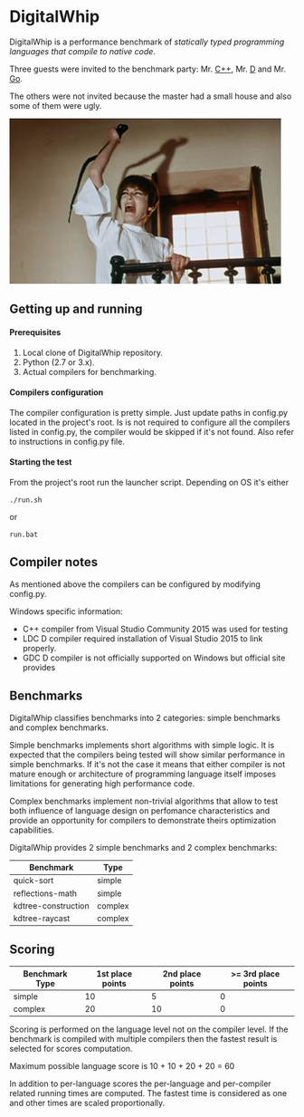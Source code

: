 DigitalWhip
===========

DigitalWhip is a performance benchmark of _statically typed programming languages that compile to native code_.

Three guests were invited to the benchmark party: Mr. [C++](https://isocpp.org/), Mr. [D](https://dlang.org/) and Mr. [Go](https://golang.org/).

The others were not invited because the master had a small house and also some of them were ugly.

![Benchmark image](https://github.com/artemalive/DigitalWhip/raw/master/whip.jpg)

Getting up and running
----------------------
#### Prerequisites
1. Local clone of DigitalWhip repository.
2. Python (2.7 or 3.x).
3. Actual compilers for benchmarking.

#### Compilers configuration
The compiler configuration is pretty simple. Just update paths in config.py located in the project's root.
Is is not required to configure all the compilers listed in config.py, the compiler would be skipped if it's not found.
Also refer to instructions in config.py file.

#### Starting the test
From the project's root run the launcher script. Depending on OS it's either

    ./run.sh
    
or

    run.bat
    
Compiler notes
--------------
As mentioned above the compilers can be configured by modifying config.py.

Windows specific information:
* C++ compiler from Visual Studio Community 2015 was used for testing
* LDC D compiler required installation of Visual Studio 2015 to link properly.
* GDC D compiler is not officially supported on Windows but official site provides 

Benchmarks
----------
DigitalWhip classifies benchmarks into 2 categories: simple benchmarks and complex benchmarks.

Simple benchmarks implements short algorithms with simple logic. It is expected that the compilers being tested will show similar performance in simple benchmarks. If it's not the case it means that either compiler is not mature enough or architecture of programming language itself imposes limitations for generating high performance code.

Complex benchmarks implement non-trivial algorithms that allow to test both influence of language design on perfomance characteristics and provide an opportunity for compilers to demonstrate theirs optimization capabilities.

DigitalWhip provides 2 simple benchmarks and 2 complex benchmarks:

| Benchmark             | Type    |
| --------------------- |-------- |
| quick-sort            | simple  |
| reflections-math      | simple  |
| kdtree-construction   | complex |
| kdtree-raycast        | complex |


Scoring
-------

| Benchmark Type | 1st place points | 2nd place points | >= 3rd place points |
| ---------- |------------|----------|-----------|
| simple    | 10 | 5  | 0 |
| complex   | 20 | 10 | 0 |

Scoring is performed on the language level not on the compiler level. If the benchmark is compiled with multiple compilers then the fastest result is selected for scores computation.

Maximum possible language score is 10 + 10 + 20 + 20 = 60

In addition to per-language scores the per-language and per-compiler related running times are computed. The fastest time is considered as one and other times are scaled proportionally.
